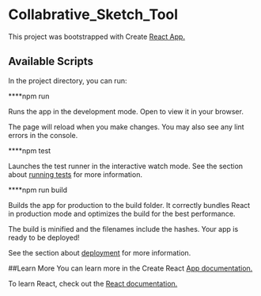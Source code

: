 # Collabrative_Sketch_Tool

This project was bootstrapped with Create [React App.](https://github.com/facebook/create-react-app)

## Available Scripts
In the project directory, you can run:

****npm run

Runs the app in the development mode.
Open [](http://localhost:3000) to view it in your browser.

The page will reload when you make changes. 
You may also see any lint errors in the console.

****npm test

Launches the test runner in the interactive watch mode.
See the section about [running tests](https://facebook.github.io/create-react-app/docs/running-tests) for more information.

****npm run build

Builds the app for production to the build folder.
It correctly bundles React in production mode and optimizes the build for the best performance.

The build is minified and the filenames include the hashes.
Your app is ready to be deployed!

See the section about [deployment](https://facebook.github.io/create-react-app/docs/deployment) for more information.

##Learn More
You can learn more in the Create React [App documentation.](https://create-react-app.dev/docs/getting-started/)

To learn React, check out the [React documentation.](https://reactjs.org/)
